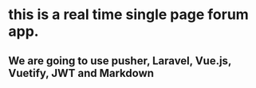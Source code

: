 # this is a real time single page forum app.

## We are going to use pusher, Laravel, Vue.js, Vuetify, JWT and Markdown